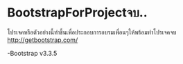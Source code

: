 # BootstrapForProjectจบ..
โปรเจคหรือตัวอย่างนี้ทำขึ้นเพื่อประกอบการอบรมเพื่อนๆให้พร้อมทำโปรเจคจบ
<br>
http://getbootstrap.com/

-Bootstrap v3.3.5
